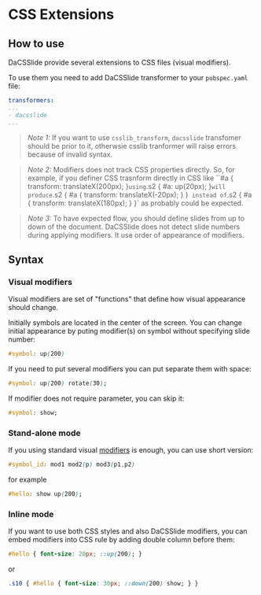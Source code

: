 # CSS Extensions 

## How to use

DaCSSlide provide several extensions to CSS files (visual modifiers).

To use them you need to add DaCSSlide transformer to your `pubspec.yaml` file:

```yaml
transformers:
...
- dacsslide
...
```

> *Note 1:* If you want to use `csslib_transform`, `dacsslide` transfomer should be prior to it, otherwsie csslib tranformer
will raise errors because of invalid syntax.

> *Note 2:* Modifiers does not track CSS properties directly. So, for example, if you definer CSS trasnform directly in CSS 
like ``#a { transform: translateX(200px); }` using `.s2 { #a: up(20px); }` will produce `.s2 { #a { transform: translateX(-20px); } }` 
instead of `.s2 { #a { transform: translateX(180px); } }` as probably could be expected.

> *Note 3:* To have expected flow, you should define slides from up to down of the document. DaCSSlide does not detect slide
numbers during applying modifiers. It use order of appearance of modifiers.


## Syntax

### Visual modifiers

Visual modifiers are set of "functions" that define how visual appearance should change. 

Initially symbols are located in the center of the screen. You can change initial appearance by puting modifier(s) on symbol
without specifying slide number:

```css
#symbol: up(200)
```

If you need to put several modifiers you can put separate them with space:
```css
#symbol: up(200) rotate(30);
```

If modifier does not require parameter, you can skip it:
```css
#symbol: show;
```

### Stand-alone mode

If you using standard visual [modifiers](modifiers.md) is enough, you can use short version:
 
```css
#symbol_id: mod1 mod2(p) mod3(p1,p2)
```

for example
```css
#hello: show up(200);
```

### Inline mode

If you want to use both CSS styles and also DaCSSlide modifiers, you can embed modifiers into CSS rule by adding double 
column before them:
```css
#hello { font-size: 20px; ::up(200); }
```
or 
```css
.s10 { #hello { font-size: 30px; ::down(200) show; } }
```